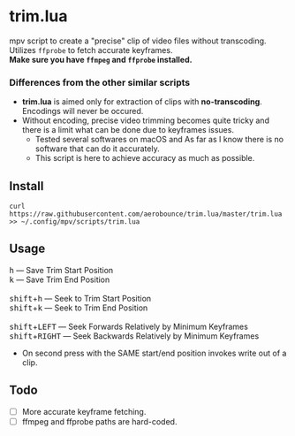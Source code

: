 # trim.lua
mpv script to create a "precise" clip of video files without transcoding.<br>
Utilizes `ffprobe` to fetch accurate keyframes.<br>
**Make sure you have `ffmpeg` and `ffprobe` installed.**


### Differences from the other similar scripts
- **trim.lua** is aimed only for extraction of clips with **no-transcoding**. Encodings will never be occured.
- Without encoding, precise video trimming becomes quite tricky and there is a limit what can be done due to keyframes issues.
    - Tested several softwares on macOS and As far as I know there is no software that can do it accurately.
    - This script is here to achieve accuracy as much as possible.


## Install
```
curl https://raw.githubusercontent.com/aerobounce/trim.lua/master/trim.lua >> ~/.config/mpv/scripts/trim.lua
```


## Usage
<kbd>h</kbd> — Save Trim Start Position<br>
<kbd>k</kbd> — Save Trim End Position<br>
<br>
<kbd>shift</kbd>+<kbd>h</kbd> — Seek to Trim Start Position<br>
<kbd>shift</kbd>+<kbd>k</kbd> — Seek to Trim End Position<br>
<br>
<kbd>shift</kbd>+<kbd>LEFT</kbd> — Seek Forwards Relatively by Minimum Keyframes<br>
<kbd>shift</kbd>+<kbd>RIGHT</kbd> — Seek Backwards Relatively by Minimum Keyframes

- On second press with the SAME start/end position invokes write out of a clip.


## Todo
- [ ] More accurate keyframe fetching.
- [ ] ffmpeg and ffprobe paths are hard-coded.
